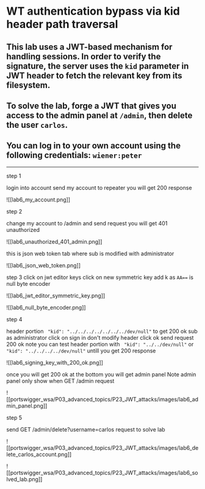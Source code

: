 # WT authentication bypass via kid header path traversal

## This lab uses a JWT-based mechanism for handling sessions. In order to verify the signature, the server uses the `kid` parameter in JWT header to fetch the relevant key from its filesystem.

## To solve the lab, forge a JWT that gives you access to the admin panel at `/admin`, then delete the user `carlos`.

## You can log in to your own account using the following credentials: `wiener:peter`

---

step 1

login into account
send my account to repeater
you will get 200 response

![[lab6_my_account.png]]

step 2

change my account to /admin and send request
you will get 401 unauthorized

![[lab6_unauthorized_401_admin.png]]

this is json web token tab where sub is modified with administrator

![[lab6_json_web_token.png]]

step 3
click on jwt editor keys
click on new symmetric key
add k as `AA==` is null byte encoder

![[lab6_jwt_editor_symmetric_key.png]]

![[lab6_null_byte_encoder.png]]

step 4

header portion ` "kid": "../../../../../../../dev/null"` to get 200 ok
sub as administrator
click on sign in don't modify header click ok
send request 200 ok
note you can test header portion with ` "kid": "../../dev/null"` or ` "kid": "../../../../dev/null"` untill you get 200 response

![[lab6_signing_key_with_200_ok.png]]

once you will get 200 ok
at the bottom you will get admin panel
Note admin panel only show when GET /admin request

![[portswigger_wsa/P03_advanced_topics/P23_JWT_attacks/images/lab6_admin_panel.png]]

step 5

send GET /admin/delete?username=carlos request to solve lab

![[portswigger_wsa/P03_advanced_topics/P23_JWT_attacks/images/lab6_delete_carlos_account.png]]

![[portswigger_wsa/P03_advanced_topics/P23_JWT_attacks/images/lab6_solved_lab.png]]
